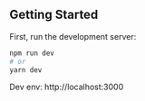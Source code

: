 ## Getting Started

First, run the development server:

```bash
npm run dev
# or
yarn dev
```

Dev env: http://localhost:3000
